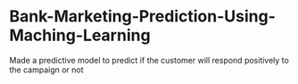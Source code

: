 # Bank-Marketing-Prediction-Using-Maching-Learning
Made a predictive model to predict if the customer will respond positively to the  campaign or not
